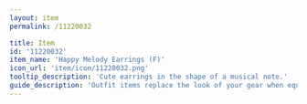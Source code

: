 ```yaml
---
layout: item
permalink: /11220032

title: Item
id: '11220032'
item_name: 'Happy Melody Earrings (F)'
icon_url: 'item/icon/11220032.png'
tooltip_description: 'Cute earrings in the shape of a musical note.'
guide_description: 'Outfit items replace the look of your gear when equipped.'
---
```

